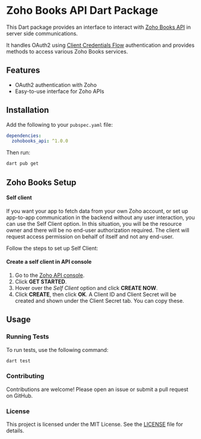 # Zoho Books API Dart Package

This Dart package provides an interface to interact with [Zoho Books API](https://www.zoho.com/books/api/v3/introduction/#overview) in server side communications.

It handles OAuth2 using [Client Credentials Flow](https://www.zoho.com/accounts/protocol/oauth/self-client/client-credentials-flow.html) authentication and provides methods to access various Zoho Books services.

## Features

- OAuth2 authentication with Zoho
- Easy-to-use interface for Zoho APIs

## Installation

Add the following to your `pubspec.yaml` file:

```yaml
dependencies:
  zohobooks_api: ^1.0.0
```

Then run:

```bash
dart pub get
```

## Zoho Books Setup

#### Self client
If you want your app to fetch data from your own Zoho account, or set up app-to-app communication in the backend without any user interaction, you can use the Self Client option. In this situation, you will be the resource owner and there will be no end-user authorization required. The client will request access permission on behalf of itself and not any end-user.

Follow the steps to set up Self Client:

#### Create a self client in API console
1. Go to the [Zoho API console](http://api-console.zoho.com/). 
1. Click **GET STARTED**. 
1. Hover over the *Self Client* option and click **CREATE NOW**. 
1. Click **CREATE**, then click **OK**. A Client ID and Client Secret will be created and shown under the Client Secret tab. You can copy these.


## Usage

### Running Tests

To run tests, use the following command:

```bash
dart test
```

### Contributing

Contributions are welcome! Please open an issue or submit a pull request on GitHub.

### License

This project is licensed under the MIT License. See the [LICENSE](LICENSE) file for details.